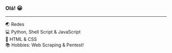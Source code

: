 ### Olá! 😀 <br/>
<hr/>
🌏 Redes <br/>
💻 Python, Shell Script & JavaScript <br/>
🚩 HTML & CSS <br/>
📚 Hobbies: Web Scraping & Pentest!
